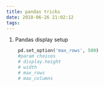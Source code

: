 ```yaml
---
title: pandas tricks
date: 2018-06-26 21:02:12
tags:
---
```

1. Pandas display setup
   ```python
    pd.set_option('max_rows', 500)
    #param choices
    # display.height
    # width
    # max_rows
    # max_columns
    ```